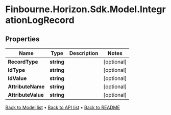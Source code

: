# Finbourne.Horizon.Sdk.Model.IntegrationLogRecord

## Properties

Name | Type | Description | Notes
------------ | ------------- | ------------- | -------------
**RecordType** | **string** |  | [optional] 
**IdType** | **string** |  | [optional] 
**IdValue** | **string** |  | [optional] 
**AttributeName** | **string** |  | [optional] 
**AttributeValue** | **string** |  | [optional] 

[Back to Model list](../README.md#documentation-for-models) &#8226; [Back to API list](../README.md#documentation-for-api-endpoints) &#8226; [Back to README](../README.md)

